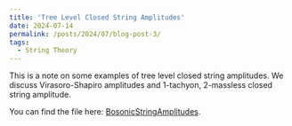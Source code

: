 ```yaml
---
title: 'Tree Level Closed String Amplitudes'
date: 2024-07-14
permalink: /posts/2024/07/blog-post-3/
tags:
  - String Theory
---
```


This is a note on some examples of tree level closed string amplitudes. We discuss Virasoro-Shapiro amplitudes and 1-tachyon, 2-massless closed string amplitude. 

You can find the file here: [BosonicStringAmplitudes](../assets/BosonicStringAmplitudes.pdf).
